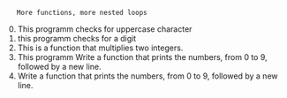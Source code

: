        More functions, more nested loops
0) This programm checks for uppercase character
1) this programm checks for a digit
2) This is a function that multiplies two integers.
3) This programm Write a function that prints the numbers, from 0 to 9, followed by a new line.
4) Write a function that prints the numbers, from 0 to 9, followed by a new line.
